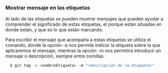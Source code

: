 ### Mostrar mensaje en las etiquetas

Al lado de las etiquetas se pueden mostrar mensajes que pueden ayudar a comprender el significado de estas etiquetas, el porque están situadas en donde están, y que es lo que están marcando.

Para escribir el mensaje que acompaña a estas etiquetas se utiliza el comando, donde la opción -a nos permite indicar la etiqueta sobre la que aplicaremos el mensaje, mientras la opción -m nos permitirá introducir un mensaje o descripción, siempre entre comillas.

``` sh
  $ git tag -a <nombreEtiqueta> -m "<descripción de la etiqueta>"
```
